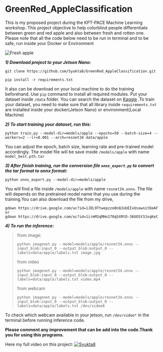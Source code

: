 # GreenRed_AppleClassification
This is my proposed project during the KPT-PACE Machine Learning workshop. This project objective to help colorblind people differentiate between green and red apple and also between fresh and rotten one. Please note that all the code below need to be run in terminal and to be safe, run inside your Docker or Environment

![Fresh apple](https://www.kindpng.com/picc/m/153-1533376_red-apple-and-green-apple-png-download-red.png)

***1) Download project to your Jetson Nano:***
```
git clone https://github.com/Syukta8/GreenRed_AppleClassification.git
```
```
pip install -r requirements.txt
```

It also can be download on your local machine to do the training beforehand. Use `pip` command to install all required modules.
Put your dataset inside `/data` folder. You can search the dataset on [Kaggle](https://www.kaggle.com/datasets?search=apple+fruit)
.To train your dataset, you need to make sure that all library inside `requirements.txt` are installed inside your docker(Jetson Nano) or environment(Local Machine)

***2) To start training your dataset, run this:***
```
python train.py --model-dir=models/apple --epochs=50 --batch-size=4 --workers=2 --lr=0.001 --arch=resnet34 data/apple
```
You can adjust the epoch, batch size, learning rate and pre-trained model accordingly. The model file will be save inside `/models/apple` with name `model_best.pth.tar`

***3) After finish training, run the conversion file `onnx_export.py` to convert the tar format to onnx format:***
```
python onnx_export.py --model-dir=models/apple
```
You will find a file inside `/models/apple` with name `resnet34.onnx`. The file will depends on the pretrained model name that you use during the training.You can also download the file from my drive,
```
gdown https://drive.google.com/uc?id=1JDL9Ttwepzze0nQJobEIxUsownitDeAF
or
gdown https://drive.google.com/uc?id=1irmM1qMHo178qSXRtO-36UOSY3JxqKeC
```

***4) To run the inference:***
>from image:
>```
>python imagenet.py --model=models/apple/resnet34.onnx --input_blob:input_0 --output_blob:output_0 --labels=data/apple/labels.txt image.jpg
>```
>from video
>```
>python imagenet.py --model=models/apple/resnet34.onnx --input_blob:input_0 --output_blob:output_0 --labels=data/apple/labels.txt video.mp4
>```
>from webcam
>```
>python imagenet.py --model=models/apple/resnet34.onnx --input_blob:input_0 --output_blob:output_0 --labels=data/apple/labels.txt /dev/video0
>```
To check which webcam available in your jetson, run `/dev/video*` in the terminal before running inference code.

**Please comment any improvement that can be add into the code.Thank you for using this programs.**

Here my full video on this project: 
[![Syukta8](https://img.youtube.com/vi/sNbLS7WBIto/0.jpg)](https://youtu.be/sNbLS7WBIto)
